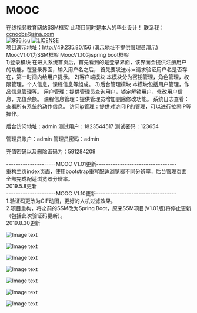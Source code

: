 # MOOC
在线视频教育网站SSM框架
此项目同时是本人的毕业设计！
联系我：ccnoobs@sina.com<br>
[![996.icu](https://img.shields.io/badge/link-996.icu-red.svg)](https://996.icu)
[![LICENSE](https://img.shields.io/badge/license-Anti%20996-blue.svg)](https://github.com/996icu/996.ICU/blob/master/LICENSE)
<br>
项目演示地址：http://49.235.80.156 (演示地址不提供管理员演示)<br>
MoocV1.01为SSM框架 MoocV1.10为spring boot框架<br>
1)登录模块
在进入系统首页后，首先看到的是登录界面，该界面会提供注册用户的功能，在登录界面，输入用户名之后，
首先要发送ajax请求验证用户名是否存在，第一时间内给用户提示。
2)客户端模块
本模块分为密钥管理，角色管理，权限管理，个人信息，课程信息等组成。
3)后台管理模块
本模块包括用户管理，作品信息管理等。
用户管理：提供管理员查询用户，锁定解锁用户，修改用户信息，充值余额。
课程信息管理：提供管理员增加删除修改功能。
系统日志查看：查看所有系统的动作信息。
访问ip管理：提供对访问IP的管理，可以进行拉黑IP等操作。

后台访问地址：admin
测试用户：1823544517
测试密码：123654

管理员账户：admin
管理员密码：admin

充值密码以及删除密码为：591284209

---------------------MOOC V1.01更新----------------------------------<br>
重构主页index页面，使用bootstrap重写配适浏览器不同分辨率，后台管理页面全部完成配适浏览器分辨率。<br>
2019.5.8更新<br>
---------------------MOOC V1.10更新----------------------------------<br>
1.验证码更改为GIF动图，更好的人机过滤效果。<br>
2.项目重构，将之前的SSM改为Spring Boot，原来SSM项目(V1.01版)将停止更新（包括此次验证码更新）。<br>
2019.8.30更新

![Image text](https://raw.githubusercontent.com/yourmaileyes/MOOC/master/WebContent/show/1.png)



![Image text](https://raw.githubusercontent.com/yourmaileyes/MOOC/master/WebContent/show/3.png)

![Image text](https://raw.githubusercontent.com/yourmaileyes/MOOC/master/WebContent/show/4.png)

![Image text](https://raw.githubusercontent.com/yourmaileyes/MOOC/master/WebContent/show/5.png)

![Image text](https://raw.githubusercontent.com/yourmaileyes/MOOC/master/WebContent/show/6.png)

![Image text](https://raw.githubusercontent.com/yourmaileyes/MOOC/master/WebContent/show/7.png)

![Image text](https://raw.githubusercontent.com/yourmaileyes/MOOC/master/WebContent/show/8.png)
